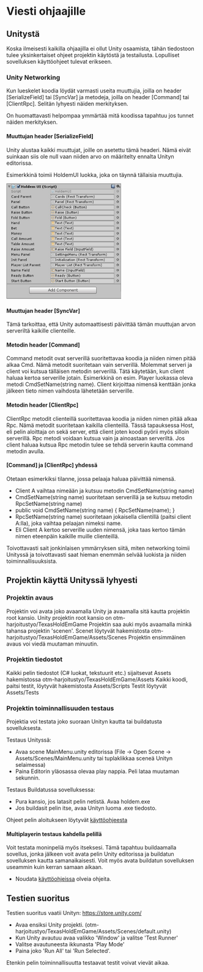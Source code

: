 # Viesti ohjaajille

## Unitystä

Koska ilmeisesti kaikilla ohjaajilla ei ollut Unity osaamista, tähän tiedostoon tulee yksinkertaiset ohjeet projektin käytöstä ja testailusta. Lopulliset sovelluksen käyttöohjeet tulevat erikseen.

### Unity Networking

Kun lueskelet koodia löydät varmasti useita muuttujia, joilla on header [SerializeField] tai [SyncVar] ja metodeja, joilla on header [Command] tai [ClientRpc]. Selitän lyhyesti näiden merkityksen.

On huomattavasti helpompaa ymmärtää mitä koodissa tapahtuu jos tunnet näiden merkityksen.

#### Muuttujan header [SerializeField]
Unity alustaa kaikki muuttujat, joille on asetettu tämä headeri. Nämä eivät suinkaan siis ole null vaan niiden arvo on määritelty ennalta Unityn editorissa.

Esimerkkinä toimii HoldemUI luokka, joka on täynnä tällaisia muuttujia.

<img src="dokumentaatio/kuvat/unityInspector.jpg" width="300">

#### Muuttujan header [SyncVar]
Tämä tarkoittaa, että Unity automaattisesti päivittää tämän muuttujan arvon serveriltä kaikille clienteille.

#### Metodin header [Command]
Command metodit ovat serverillä suoritettavaa koodia ja niiden nimen pitää alkaa Cmd. Nämä metodit suoritetaan vain serverillä. Molemmat serveri ja client voi kutsua tälläisen metodin serverillä. Tätä käytetään, kun client haluaa kertoa serverille jotain. Esimerkkinä on esim. Player luokassa oleva metodi CmdSetName(string name). Client kirjoittaa nimensä kenttään jonka jälkeen tieto nimen vaihdosta lähetetään serverille.

#### Metodin header [ClientRpc]
ClientRpc metodit clienteillä suoritettavaa koodia ja niiden nimen pitää alkaa Rpc. Nämä metodit suoritetaan kaikilla clienteillä. Tässä tapauksessa Host, eli pelin aloittaja on sekä server, että client joten koodi pyörii myös silloin serverillä. Rpc metodi voidaan kutsua vain ja ainoastaan serveriltä. Jos client haluaa kutsua Rpc metodin tulee se tehdä serverin kautta command metodin avulla. 

#### [Command] ja [ClientRpc] yhdessä
Otetaan esimerkiksi tilanne, jossa pelaaja haluaa päivittää nimensä.

- Client A vaihtaa nimeään ja kutsuu metodin CmdSetName(string name)
- CmdSetName(string name) suoritetaan serverillä ja se kutsuu metodin RpcSetName(string name)
- public void CmdSetName(string name) { RpcSetName(name); }
- RpcSetName(string name) suoritetaan jokaisella clientillä (paitsi client A:lla), joka vaihtaa pelaajan nimeksi name.
- Eli Client A kertoo serverille uuden nimensä, joka taas kertoo tämän nimen eteenpäin kaikille muille clienteillä.

Toivottavasti sait jonkinlaisen ymmärryksen siitä, miten networking toimii Unityssä ja toivottavasti saat hieman enemmän selvää luokista ja niiden toiminnallisuuksista.

## Projektin käyttä Unityssä lyhyesti

### Projektin avaus

Projektin voi avata joko avaamalla Unity ja avaamalla sitä kautta projektin root kansio.
Unity projektin root kansio on otm-harjoitustyo/TexasHoldEmGame
Projektin saa auki myös avaamalla minkä tahansa projektin 'scenen'. Scenet löytyvät hakemistosta otm-harjoitustyo/TexasHoldEmGame/Assets/Scenes
Projektin ensimmäinen avaus voi viedä muutaman minuutin.

### Projektin tiedostot

Kaikki pelin tiedostot (C# luokat, tekstuurit etc.) sijaitsevat Assets hakemistossa otm-harjoitustyo/TexasHoldEmGame/Assets
Kaikki koodi, paitsi testit, löytyvät hakemistosta Assets/Scripts
Testit löytyvät Assets/Tests

### Projektin toiminnallisuuden testaus

Projektia voi testata joko suoraan Unityn kautta tai buildatusta sovelluksesta.

Testaus Unityssä:
- Avaa scene MainMenu.unity editorissa (File -> Open Scene -> Assets/Scenes/MainMenu.unity tai tuplaklikkaa sceneä Unityn selaimessa) 
- Paina Editorin yläosassa olevaa play nappia. Peli lataa muutaman sekunnin.

Testaus Buildatussa sovelluksessa:
- Pura kansio, jos latasit pelin netistä. Avaa holdem.exe
- Jos buildasit pelin itse, avaa Unityn luoma .exe tiedosto.

Ohjeet pelin aloitukseen löytyvät [käyttöohjeesta](https://github.com/porrasm/otm-harjoitustyo/blob/master/dokumentaatio/kaytto-ohjeet.md)

#### Multiplayerin testaus kahdella pelillä

Voit testata moninpeliä myös itseksesi. Tämä tapahtuu buildaamalla sovellus, jonka jälkeen voit avata pelin Unity editorissa ja buildatun sovelluksen kautta samanaikaisesti. Voit myös avata buildatun sovelluksen useammin kuin kerran samaan aikaan.

- Noudata [käyttöohjeissa](https://github.com/porrasm/otm-harjoitustyo/blob/master/dokumentaatio/kaytto-ohjeet.md) olveia ohjeita.


## Testien suoritus

Testien suoritus vaatii Unityn:
https://store.unity.com/

- Avaa ensiksi Unity projekti. (otm-harjoitustyo/TexasHoldEmGame/Assets/Scenes/default.unity)
- Kun Unity avautuu avaa valikko 'Window' ja valitse 'Test Runner'
- Valitse avautuneesta ikkunasta 'Play Mode'
- Paina joko 'Run All' tai 'Run Selected'.

Etenkin pelin toiminnallisuutta testaavat testit voivat vievät aikaa.
